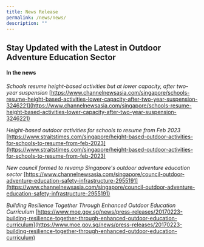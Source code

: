 ```yaml
---
title: News Release
permalink: /news/news/
description: ""
---
```

## Stay Updated with the Latest in Outdoor Adventure Education Sector


#### In the news

*Schools resume height-based activities but at lower capacity, after two-year suspension*
[https://www.channelnewsasia.com/singapore/schools-resume-height-based-activities-lower-capacity-after-two-year-suspension-3246221](https://www.channelnewsasia.com/singapore/schools-resume-height-based-activities-lower-capacity-after-two-year-suspension-3246221)


*Height-based outdoor activities for schools to resume from Feb 2023*
[https://www.straitstimes.com/singapore/height-based-outdoor-activities-for-schools-to-resume-from-feb-2023](https://www.straitstimes.com/singapore/height-based-outdoor-activities-for-schools-to-resume-from-feb-2023)

*New council formed to revamp Singapore's outdoor adventure education sector*
[https://www.channelnewsasia.com/singapore/council-outdoor-adventure-education-safety-infrastructure-2955191](https://www.channelnewsasia.com/singapore/council-outdoor-adventure-education-safety-infrastructure-2955191)

*Building Resilience Together Through Enhanced Outdoor Education Curriculum*
[https://www.moe.gov.sg/news/press-releases/20170223-building-resilience-together-through-enhanced-outdoor-education-curriculum](https://www.moe.gov.sg/news/press-releases/20170223-building-resilience-together-through-enhanced-outdoor-education-curriculum)